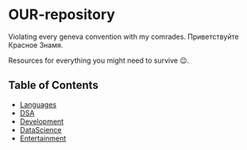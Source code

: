 # OUR-repository
Violating every geneva convention with my comrades. Приветствуйте Красное Знамя.

Resources for everything you might need to survive 😉.

## Table of Contents

- [Languages](./Languages/README.md)
- [DSA](./DSA/README.md)
- [Development](./Development/README.md)
- [DataScience](./Data-Science/README.md)
- [Entertainment](./Entertainment/README.md)
